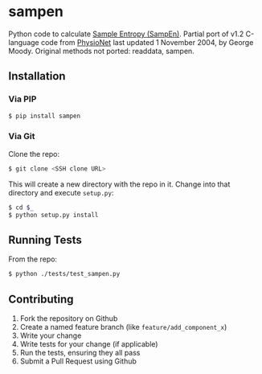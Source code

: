 sampen
======

Python code to calculate [Sample Entropy (SampEn)](http://www.physionet.org/physiotools/sampen/). Partial port of v1.2 C-language code from [PhysioNet](http://www.physionet.org/physiotools/sampen/c/) last updated 1 November 2004, by George Moody. Original methods not ported: readdata, sampen.

Installation
------------

### Via PIP

```sh
$ pip install sampen
```

### Via Git

Clone the repo:

```sh
$ git clone <SSH clone URL>
```

This will create a new directory with the repo in it. Change into that directory and execute `setup.py`:

```sh
$ cd $_
$ python setup.py install
```

Running Tests
-------------

From the repo:

```sh
$ python ./tests/test_sampen.py
```

Contributing
------------

1. Fork the repository on Github
2. Create a named feature branch (like `feature/add_component_x`)
3. Write your change
4. Write tests for your change (if applicable)
5. Run the tests, ensuring they all pass
6. Submit a Pull Request using Github